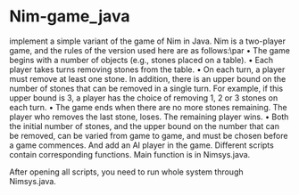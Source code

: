 # Nim-game_java
 implement a simple variant of the game of Nim in Java. Nim is a two-player game, and the rules of the version used
here are as follows:\par
• The game begins with a number of objects (e.g., stones placed on a table).
• Each player takes turns removing stones from the table.
• On each turn, a player must remove at least one stone. In addition, there is an upper bound on the
number of stones that can be removed in a single turn. For example, if this upper bound is 3, a
player has the choice of removing 1, 2 or 3 stones on each turn.
• The game ends when there are no more stones remaining. The player who removes the last stone,
loses. The remaining player wins.
• Both the initial number of stones, and the upper bound on the number that can be removed, can be
varied from game to game, and must be chosen before a game commences.
And add an AI player in the game.
Different scripts contain corresponding functions. Main function is in Nimsys.java.

After opening all scripts, you need to run whole system through Nimsys.java.
